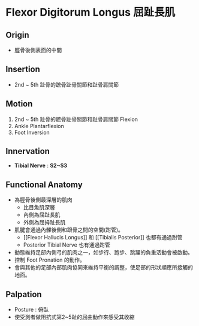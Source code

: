 # Flexor Digitorum Longus 屈趾長肌
## Origin
* 脛骨後側表面的中間  

## Insertion
* 2nd ~ 5th 趾骨的蹠骨趾骨關節和趾骨肩關節  

## Motion
1. 2nd ~ 5th 趾骨的蹠骨趾骨關節和趾骨肩關節 Flexion
2. Ankle Plantarflexion
3. Foot Inversion  

## Innervation
* **Tibial Nerve** : **S2~S3**  

## Functional Anatomy
* 為脛骨後側最深層的肌肉
	* 比目魚肌深層
	* 內側為屈趾長肌
	* 外側為屈拇趾長肌
* 肌腱會通過內髁後側和跟骨之間的空間(跗管)。
	* [[Flexor Hallucis Longus]] 和 [[Tibialis Posterior]] 也都有通過跗管
	* Posterior Tibial Nerve 也有通過跗管
* 動態維持足部內側弓的肌肉之一，如步行、跑步、跳躍的負重活動會被啟動。
* 控制 Foot Pronation 的動作。
* 會與其他的足部內部肌肉協同來維持平衡的調整，使足部的形狀順應所接觸的地面。  

## Palpation
* Posture : 俯臥
* 使受測者做阻抗式第2~5趾的屈曲動作來感受其收縮

